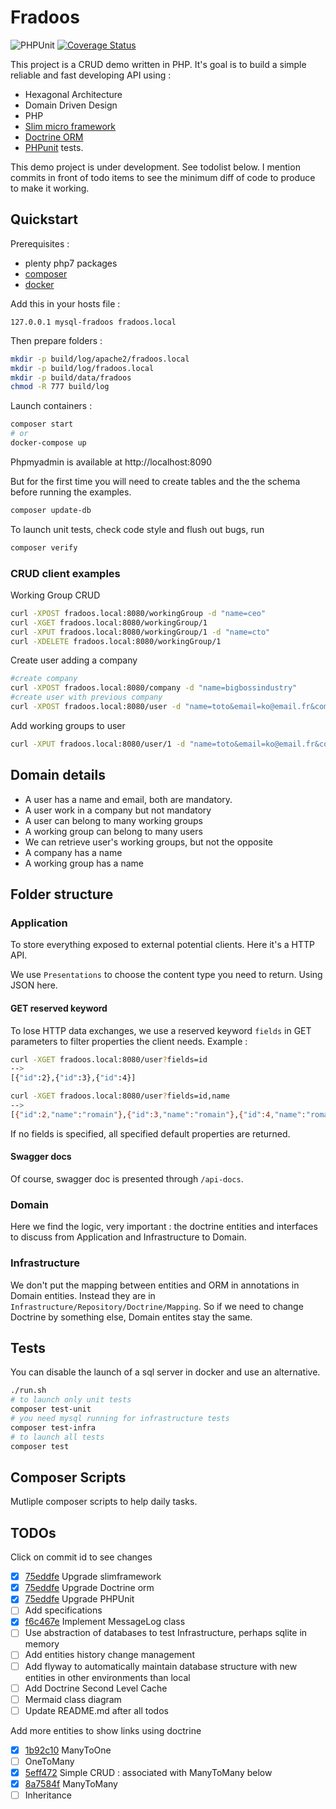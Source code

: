 # Fradoos

![PHPUnit](https://github.com/r0mdau/fradoos/actions/workflows/unit-tests.yml/badge.svg)
[![Coverage Status](https://coveralls.io/repos/github/r0mdau/fradoos/badge.svg?branch=main)](https://coveralls.io/github/r0mdau/fradoos?branch=main)

This project is a CRUD demo written in PHP. It's goal is to build a simple reliable and fast developing API
using :
- Hexagonal Architecture
- Domain Driven Design
- PHP
- [Slim micro framework](http://www.slimframework.com/)
- [Doctrine ORM](https://www.doctrine-project.org)
- [PHPunit](https://phpunit.de/) tests.

This demo project is under development. See todolist below. I mention commits in front of todo items to see the minimum
diff of code to produce to make it working.

## Quickstart

Prerequisites :
- plenty php7 packages
- [composer](https://getcomposer.org/)
- [docker](https://www.docker.com/)

Add this in your hosts file :
```
127.0.0.1 mysql-fradoos fradoos.local
```

Then prepare folders :
```bash
mkdir -p build/log/apache2/fradoos.local
mkdir -p build/log/fradoos.local
mkdir -p build/data/fradoos
chmod -R 777 build/log
```

Launch containers :
```bash
composer start
# or
docker-compose up
```
Phpmyadmin is available at http://localhost:8090

But for the first time you will need to create tables and the the schema before running the examples.
```bash
composer update-db
```

To launch unit tests, check code style and flush out bugs, run
```bash
composer verify
```

### CRUD client examples
Working Group CRUD
```bash
curl -XPOST fradoos.local:8080/workingGroup -d "name=ceo"
curl -XGET fradoos.local:8080/workingGroup/1
curl -XPUT fradoos.local:8080/workingGroup/1 -d "name=cto"
curl -XDELETE fradoos.local:8080/workingGroup/1
```

Create user adding a company
```bash
#create company
curl -XPOST fradoos.local:8080/company -d "name=bigbossindustry"
#create user with previous company
curl -XPOST fradoos.local:8080/user -d "name=toto&email=ko@email.fr&company=1"
```

Add working groups to user
```bash
curl -XPUT fradoos.local:8080/user/1 -d "name=toto&email=ko@email.fr&company=2&workingGroups[]=1&workingGroups[]=2"
```


## Domain details

- A user has a name and email, both are mandatory.
- A user work in a company but not mandatory
- A user can belong to many working groups
- A working group can belong to many users
- We can retrieve user's working groups, but not the opposite
- A company has a name
- A working group has a name

## Folder structure

### Application

To store everything exposed to external potential clients. Here it's a HTTP API.

We use `Presentations` to choose the content type you need to return. Using JSON here.

#### GET reserved keyword

To lose HTTP data exchanges, we use a reserved keyword `fields` in GET parameters to filter properties the client needs.
Example :
```bash
curl -XGET fradoos.local:8080/user?fields=id
-->
[{"id":2},{"id":3},{"id":4}]

curl -XGET fradoos.local:8080/user?fields=id,name
-->
[{"id":2,"name":"romain"},{"id":3,"name":"romain"},{"id":4,"name":"romain"}
```

If no fields is specified, all specified default properties are returned.

#### Swagger docs

Of course, swagger doc is presented through `/api-docs`.

### Domain

Here we find the logic, very important : the doctrine entities and interfaces to discuss from Application and
Infrastructure to Domain.

### Infrastructure

We don't put the mapping between entities and ORM in annotations in Domain entities. Instead they are in
`Infrastructure/Repository/Doctrine/Mapping`. So if we need to change Doctrine by something else, Domain entites stay
the same.

## Tests

You can disable the launch of a sql server in docker and use an alternative.

```bash
./run.sh
# to launch only unit tests
composer test-unit
# you need mysql running for infrastructure tests
composer test-infra
# to launch all tests
composer test
```

## Composer Scripts

Mutliple composer scripts to help daily tasks.

## TODOs

Click on commit id to see changes

- [x] [75eddfe](https://github.com/r0mdau/fradoos/commit/75eddfe458ad039f23e19352e72ccef5eaa5cc55) Upgrade slimframework
- [x] [75eddfe](https://github.com/r0mdau/fradoos/commit/75eddfe458ad039f23e19352e72ccef5eaa5cc55) Upgrade Doctrine orm
- [x] [75eddfe](https://github.com/r0mdau/fradoos/commit/75eddfe458ad039f23e19352e72ccef5eaa5cc55) Upgrade PHPUnit
- [ ] Add specifications
- [x] [f6c467e](https://github.com/r0mdau/fradoos/commit/f6c467e333580c6f100815ee1d7e3fd323ae2279) Implement MessageLog class
- [ ] Use abstraction of databases to test Infrastructure, perhaps sqlite in memory
- [ ] Add entities history change management
- [ ] Add flyway to automatically maintain database structure with new entities in other environments than local
- [ ] Add Doctrine Second Level Cache
- [ ] Mermaid class diagram
- [ ] Update README.md after all todos

Add more entities to show links using doctrine
- [x] [1b92c10](https://github.com/r0mdau/fradoos/commit/1b92c102456ec90c9a7f019872827db85a94e596) ManyToOne
- [ ] OneToMany
- [x] [5eff472](https://github.com/r0mdau/fradoos/commit/5eff472f7a3c2125bbf07feba4b5de5af19ea895) Simple CRUD : associated with ManyToMany below
- [x] [8a7584f](https://github.com/r0mdau/fradoos/commit/8a7584f80ec2354fdf65370766331d33680cf2ff) ManyToMany
- [ ] Inheritance
